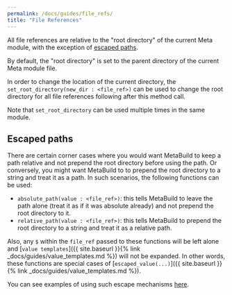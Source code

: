 ```yaml
---
permalink: /docs/guides/file_refs/
title: "File References"
---
```


All file references are relative to the "root directory" of the current Meta module, with the exception of [escaped paths](#escaped-paths).

By default, the "root directory" is set to the parent directory of the current Meta module file.

In order to change the location of the current directory, the `set_root_directory(new_dir : <file_ref>)` can be used to change the root directory for all file references following after this method call.

Note that `set_root_directory` can be used multiple times in the same module.

## Escaped paths

There are certain corner cases where you would want MetaBuild to keep a path relative and not prepend the root directory before using the path. Or conversely, you might want MetaBuild to to prepend the root directory to a string and treat it as a path. In such scenarios, the following functions can be used:

- `absolute_path(value : <file_ref>)`: this tells MetaBuild to leave the path alone (treat it as if it was absolute already) and not prepend the root directory to it. 
- `relative_path(value : <file_ref>)`: this tells MetaBuild to prepend the root directory to a string and treat it as a relative path.

Also, any `$` within the `file_ref` passed to these functions will be left alone and [`value templates`]({{ site.baseurl }}{% link _docs/guides/value_templates.md %}) will not be expanded. In other words, these functions are special cases of [`escaped_value(...)`]({{ site.baseurl }}{% link _docs/guides/value_templates.md %}).

You can see examples of using such escape mechanisms [here](https://git.corp.adobe.com/meta-samples/escaped_values).
